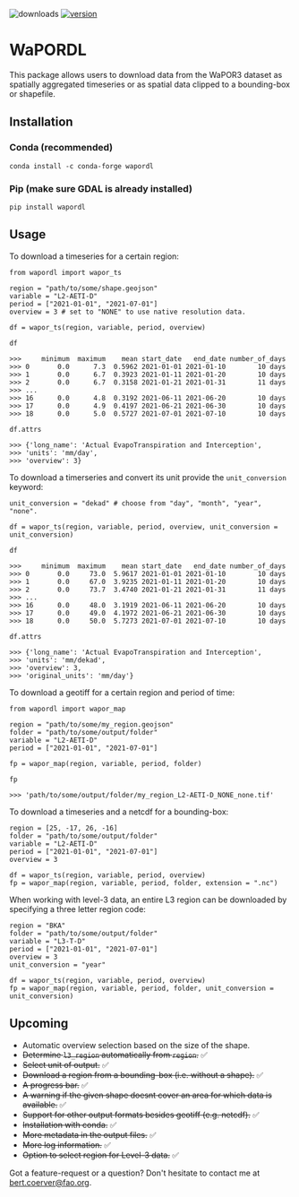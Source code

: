 ![downloads](https://img.shields.io/pypi/dw/wapordl) [![version](https://img.shields.io/pypi/v/wapordl)](https://anaconda.org/conda-forge/wapordl)

# WaPORDL

This package allows users to download data from the WaPOR3 dataset as spatially aggregated timeseries or as spatial data clipped to a bounding-box or shapefile.

## Installation

### Conda (recommended)
`conda install -c conda-forge wapordl`

### Pip (make sure GDAL is already installed)
`pip install wapordl`

## Usage

To download a timeseries for a certain region:

    from wapordl import wapor_ts

    region = "path/to/some/shape.geojson"
    variable = "L2-AETI-D"
    period = ["2021-01-01", "2021-07-01"]
    overview = 3 # set to "NONE" to use native resolution data.

    df = wapor_ts(region, variable, period, overview)
    
    df

    >>>     minimum  maximum    mean start_date   end_date number_of_days
    >>> 0       0.0      7.3  0.5962 2021-01-01 2021-01-10        10 days
    >>> 1       0.0      6.7  0.3923 2021-01-11 2021-01-20        10 days
    >>> 2       0.0      6.7  0.3158 2021-01-21 2021-01-31        11 days
    >>> ...
    >>> 16      0.0      4.8  0.3192 2021-06-11 2021-06-20        10 days
    >>> 17      0.0      4.9  0.4197 2021-06-21 2021-06-30        10 days
    >>> 18      0.0      5.0  0.5727 2021-07-01 2021-07-10        10 days

    df.attrs

    >>> {'long_name': 'Actual EvapoTranspiration and Interception',
    >>> 'units': 'mm/day',
    >>> 'overview': 3}

To download a timerseries and convert its unit provide the `unit_conversion` keyword:

    unit_conversion = "dekad" # choose from "day", "month", "year", "none".

    df = wapor_ts(region, variable, period, overview, unit_conversion = unit_conversion)
    
    df

    >>>     minimum  maximum    mean start_date   end_date number_of_days
    >>> 0       0.0     73.0  5.9617 2021-01-01 2021-01-10        10 days
    >>> 1       0.0     67.0  3.9235 2021-01-11 2021-01-20        10 days
    >>> 2       0.0     73.7  3.4740 2021-01-21 2021-01-31        11 days
    >>> ...
    >>> 16      0.0     48.0  3.1919 2021-06-11 2021-06-20        10 days
    >>> 17      0.0     49.0  4.1972 2021-06-21 2021-06-30        10 days
    >>> 18      0.0     50.0  5.7273 2021-07-01 2021-07-10        10 days

    df.attrs

    >>> {'long_name': 'Actual EvapoTranspiration and Interception',
    >>> 'units': 'mm/dekad',
    >>> 'overview': 3,
    >>> 'original_units': 'mm/day'}

To download a geotiff for a certain region and period of time:

    from wapordl import wapor_map

    region = "path/to/some/my_region.geojson"
    folder = "path/to/some/output/folder"
    variable = "L2-AETI-D"
    period = ["2021-01-01", "2021-07-01"]

    fp = wapor_map(region, variable, period, folder)

    fp

    >>> 'path/to/some/output/folder/my_region_L2-AETI-D_NONE_none.tif'

To download a timeseries and a netcdf for a bounding-box:

    region = [25, -17, 26, -16]
    folder = "path/to/some/output/folder"
    variable = "L2-AETI-D"
    period = ["2021-01-01", "2021-07-01"]
    overview = 3

    df = wapor_ts(region, variable, period, overview)
    fp = wapor_map(region, variable, period, folder, extension = ".nc")

When working with level-3 data, an entire L3 region can be downloaded by specifying a three letter region code:
    
    region = "BKA"
    folder = "path/to/some/output/folder"
    variable = "L3-T-D"
    period = ["2021-01-01", "2021-07-01"]
    overview = 3
    unit_conversion = "year"

    df = wapor_ts(region, variable, period, overview)
    fp = wapor_map(region, variable, period, folder, unit_conversion = unit_conversion)

## Upcoming

- Automatic overview selection based on the size of the shape.
- ~~Determine `l3_region` automatically from `region`.~~ ✅
- ~~Select unit of output.~~ ✅
- ~~Download a region from a bounding-box (i.e. without a shape).~~ ✅
- ~~A progress bar.~~ ✅
- ~~A warning if the given shape doesnt cover an area for which data is available.~~ ✅
- ~~Support for other output formats besides geotiff (e.g. netcdf).~~ ✅
- ~~Installation with conda.~~ ✅
- ~~More metadata in the output files.~~ ✅
- ~~More log information.~~ ✅
- ~~Option to select region for Level-3 data.~~ ✅

Got a feature-request or a question? Don't hesitate to contact me at bert.coerver@fao.org.